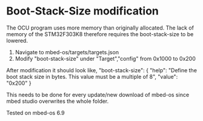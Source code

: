 # Boot-Stack-Size modification
The OCU program uses more memory than originally allocated. The lack of memory of the STM32F303K8 therefore requires the boot-stack-size to be lowered.

1. Navigate to mbed-os/targets/targets.json
2. Modify "boot-stack-size" under "Target","config" from 0x1000 to 0x200

After modification it should look like,
"boot-stack-size": {
    "help": "Define the boot stack size in bytes. This value must be a multiple of 8",
    "value": "0x200"
}

This needs to be done for every update/new download of mbed-os since mbed studio overwrites the whole folder.

Tested on mbed-os 6.9
